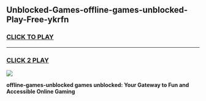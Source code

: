 
## Unblocked-Games-offline-games-unblocked-Play-Free-ykrfn
<h3>
<a href="https://premium76.site?title=offline-games-unblocked&ref=23A">CLICK TO PLAY</a></h3>
<hr>

<h3>
<a href="https://premium76.site?title=offline-games-unblocked&ref=23A">CLICK 2 PLAY</a>
  
</h3>

<a href="https://premium76.site?title=offline-games-unblocked&ref=23A"><img src="https://clearcache.store/games.png"></a>


**offline-games-unblocked games unblocked: Your Gateway to Fun and Accessible Online Gaming**
